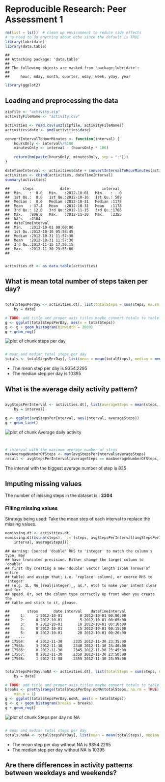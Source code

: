 # Reproducible Research: Peer Assessment 1


```r
rm(list = ls())  # clean up environment to reduce side effects
# no need to do anything about echo since the default is TRUE
library(lubridate)
library(data.table)
```

```
## 
## Attaching package: 'data.table'
## 
## The following objects are masked from 'package:lubridate':
## 
##     hour, mday, month, quarter, wday, week, yday, year
```

```r
library(ggplot2)
```



## Loading and preprocessing the data

```r
zipfile <- "activity.zip"
activityFileName <- "activity.csv"

activities <- read.csv(unz(zipfile, activityFileName))
activities$date <- ymd(activities$date)

convertIntervalToHourMinutes <- function(interval) {
    hoursOnly <- interval%/%100
    minutesOnly <- interval - (hoursOnly * 100)
    
    return(hm(paste(hoursOnly, minutesOnly, sep = ":")))
}

dateTimeInterval <- activities$date + convertIntervalToHourMinutes(activities$interval)
activities <- cbind(activities, dateTimeInterval)
summary(activities)
```

```
##      steps            date               interval   
##  Min.   :  0.0   Min.   :2012-10-01   Min.   :   0  
##  1st Qu.:  0.0   1st Qu.:2012-10-16   1st Qu.: 589  
##  Median :  0.0   Median :2012-10-31   Median :1178  
##  Mean   : 37.4   Mean   :2012-10-31   Mean   :1178  
##  3rd Qu.: 12.0   3rd Qu.:2012-11-15   3rd Qu.:1766  
##  Max.   :806.0   Max.   :2012-11-30   Max.   :2355  
##  NA's   :2304                                       
##  dateTimeInterval             
##  Min.   :2012-10-01 00:00:00  
##  1st Qu.:2012-10-16 05:58:45  
##  Median :2012-10-31 11:57:30  
##  Mean   :2012-10-31 11:57:30  
##  3rd Qu.:2012-11-15 17:56:15  
##  Max.   :2012-11-30 23:55:00  
## 
```

```r

activities.dt <- as.data.table(activities)
```


## What is mean total number of steps taken per day?

```r

totalStepsPerDay <- activities.dt[, list(totalSteps = sum(steps, na.rm = TRUE)), 
    by = date]

# TODO: add title and proper axis titles maybe convert totals to table?
g <- ggplot(totalStepsPerDay, aes(x = totalSteps))
g <- g + geom_histogram(binwidth = 2000)
g + geom_rug()
```

![plot of chunk steps per day](figure/steps_per_day.png) 

```r

# mean and median total steps per day
totals <- totalStepsPerDay[, list(mean = mean(totalSteps), median = median(totalSteps))]
```


- The mean step per day is 9354.2295
- The median step per day is 10395

## What is the average daily activity pattern?


```r

avgStepsPerInterval <- activities.dt[, list(averageSteps = mean(steps, na.rm = TRUE)), 
    by = interval]

g <- ggplot(avgStepsPerInterval, aes(interval, averageSteps))
g + geom_line()
```

![plot of chunk Average daily activity](figure/Average_daily_activity.png) 

```r


# interval with the maximum average number of steps
maxAverageNumberOfSteps <- max(avgStepsPerInterval$averageSteps)
result <- avgStepsPerInterval[averageSteps == maxAverageNumberOfSteps, interval]
```

The interval with the biggest average number of step is 835


## Imputing missing values
The number of missing steps in the dataset is : **2304**

### Filling missing values
Strategy being used:
Take the mean step of each interval to replace the missing values.

```r
nomissing.dt <- activities.dt
nomissing.dt[is.na(steps), `:=`(steps, avgStepsPerInterval[avgStepsPerInterval$interval == 
    interval, averageSteps])]
```

```
## Warning: Coerced 'double' RHS to 'integer' to match the column's type; may
## have truncated precision. Either change the target column to 'double'
## first (by creating a new 'double' vector length 17568 (nrows of entire
## table) and assign that; i.e. 'replace' column), or coerce RHS to 'integer'
## (e.g. 1L, NA_[real|integer]_, as.*, etc) to make your intent clear and for
## speed. Or, set the column type correctly up front when you create the
## table and stick to it, please.
```

```
##        steps       date interval    dateTimeInterval
##     1:     1 2012-10-01        0 2012-10-01 00:00:00
##     2:     0 2012-10-01        5 2012-10-01 00:05:00
##     3:     0 2012-10-01       10 2012-10-01 00:10:00
##     4:     0 2012-10-01       15 2012-10-01 00:15:00
##     5:     0 2012-10-01       20 2012-10-01 00:20:00
##    ---                                              
## 17564:     4 2012-11-30     2335 2012-11-30 23:35:00
## 17565:     3 2012-11-30     2340 2012-11-30 23:40:00
## 17566:     0 2012-11-30     2345 2012-11-30 23:45:00
## 17567:     0 2012-11-30     2350 2012-11-30 23:50:00
## 17568:     1 2012-11-30     2355 2012-11-30 23:55:00
```



```r

totalStepsPerDay.noNA <- activities.dt[, list(totalSteps = sum(steps, na.rm = TRUE)), 
    by = date]

# TODO: add title and proper axis titles maybe convert totals to table?
breaks <- pretty(range(totalStepsPerDay.noNA$totalSteps, na.rm = TRUE), n = nclass.FD(totalStepsPerDay.noNA$totalSteps), 
    min.n = 1)
g <- ggplot(totalStepsPerDay.noNA, aes(x = totalSteps))
g <- g + geom_histogram(breaks = breaks)
g + geom_rug()
```

![plot of chunk Steps per day no NA](figure/Steps_per_day_no_NA.png) 

```r

# mean and median total steps per day
totals.noNA <- totalStepsPerDay[, list(mean = mean(totalSteps), median = median(totalSteps))]
```


- The mean step per day without NA is 9354.2295
- The median step per day without NA is 10395





## Are there differences in activity patterns between weekdays and weekends?
